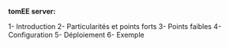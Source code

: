 **tomEE server:**

1- Introduction
2- Particularités et points forts
3- Points faibles 
4- Configuration
5- Déploiement
6- Exemple
